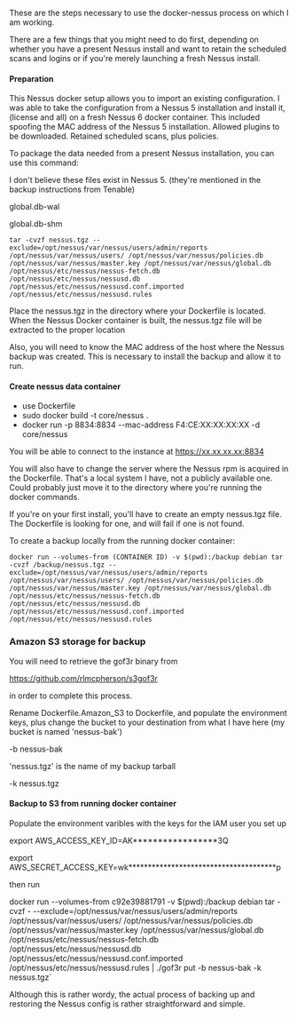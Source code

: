 These are the steps necessary to use the docker-nessus process on which I am working.

There are a few things that you might need to do first, depending on whether you have a
present Nessus install and want to retain the scheduled scans and logins or if you're
merely launching a fresh Nessus install.

#### Preparation

This Nessus docker setup allows you to import an existing configuration.  I was able to take the configuration from a Nessus 5 installation and install it, (license and all) on a fresh Nessus 6 docker container.  This included spoofing the MAC address of the Nessus 5 installation.  Allowed plugins to be downloaded.  Retained scheduled scans, plus policies.

To package the data needed from a present Nessus installation, you can use this command:

I don't believe these files exist in Nessus 5. (they're mentioned in the backup instructions from Tenable)

global.db-wal

global.db-shm

`tar -cvzf nessus.tgz --exclude=/opt/nessus/var/nessus/users/admin/reports /opt/nessus/var/nessus/users/ /opt/nessus/var/nessus/policies.db /opt/nessus/var/nessus/master.key /opt/nessus/var/nessus/global.db /opt/nessus/etc/nessus/nessus-fetch.db /opt/nessus/etc/nessus/nessusd.db /opt/nessus/etc/nessus/nessusd.conf.imported /opt/nessus/etc/nessus/nessusd.rules`

Place the nessus.tgz in the directory where your Dockerfile is located. When the Nessus Docker container is built, the nessus.tgz file will be extracted to the proper location

Also, you will need to know the MAC address of the host where the Nessus backup was created.  This is necessary to install the backup and allow it to run.  

#### Create nessus data container
  * use Dockerfile
  * sudo docker build -t core/nessus .
  * docker run -p 8834:8834 --mac-address F4:CE:XX:XX:XX:XX -d core/nessus

You will be able to connect to the instance at https://xx.xx.xx.xx:8834

You will also have to change the server where the Nessus rpm is acquired in the Dockerfile.  That's a local system I have, not a publicly available one. Could probably just move it to the directory where you're running the docker commands.

If you're on your first install, you'll have to create an empty nessus.tgz file.  The Dockerfile is looking for one, and will fail if one is not found.

To create a backup locally from the running docker container:

`docker run --volumes-from (CONTAINER ID) -v $(pwd):/backup debian tar -cvzf /backup/nessus.tgz --exclude=/opt/nessus/var/nessus/users/admin/reports /opt/nessus/var/nessus/users/ /opt/nessus/var/nessus/policies.db /opt/nessus/var/nessus/master.key /opt/nessus/var/nessus/global.db /opt/nessus/etc/nessus/nessus-fetch.db /opt/nessus/etc/nessus/nessusd.db /opt/nessus/etc/nessus/nessusd.conf.imported /opt/nessus/etc/nessus/nessusd.rules`

### Amazon S3 storage for backup

You will need to retrieve the gof3r binary from 

https://github.com/rlmcpherson/s3gof3r

in order to complete this process.

Rename Dockerfile.Amazon_S3 to Dockerfile, and populate the environment keys, plus change the bucket to your destination from what I have here (my bucket is named 'nessus-bak')

-b nessus-bak  

'nessus.tgz' is the name of my backup tarball

-k nessus.tgz

#### Backup to S3 from running docker container

Populate the environment varibles with the keys for the IAM user you set up

export AWS_ACCESS_KEY_ID=AK*****************3Q

export AWS_SECRET_ACCESS_KEY=wk**************************************p

then run

docker run --volumes-from c92e39881791 -v $(pwd):/backup debian tar -cvzf - --exclude=/opt/nessus/var/nessus/users/admin/reports /opt/nessus/var/nessus/users/ /opt/nessus/var/nessus/policies.db /opt/nessus/var/nessus/master.key /opt/nessus/var/nessus/global.db /opt/nessus/etc/nessus/nessus-fetch.db /opt/nessus/etc/nessus/nessusd.db /opt/nessus/etc/nessus/nessusd.conf.imported /opt/nessus/etc/nessus/nessusd.rules | ./gof3r put -b nessus-bak -k nessus.tgz`

Although this is rather wordy, the actual process of backing up and restoring the Nessus config is rather straightforward and simple.  
